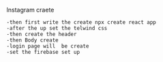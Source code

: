 Instagram craete 

    -then first write the create npx create react app 
    -after the up set the telwind css
    -then create the header 
    -then Body create 
    -login page will  be create 
    -set the firebase set up 
        
